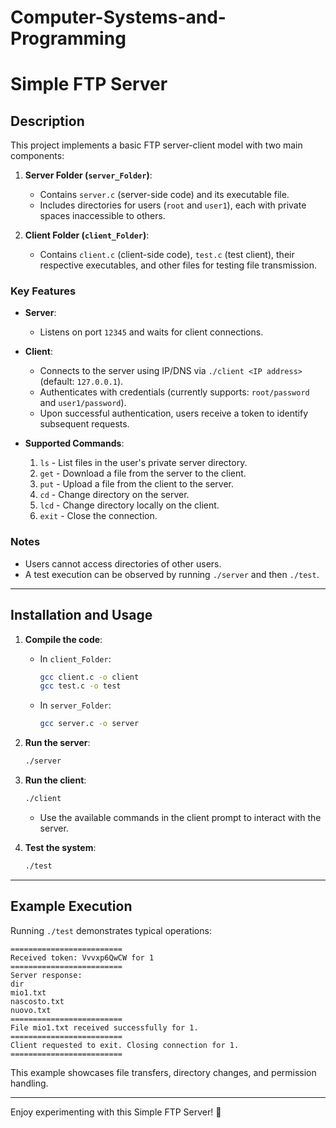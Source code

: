 # Computer-Systems-and-Programming

# Simple FTP Server

## Description

This project implements a basic FTP server-client model with two main components:  

1. **Server Folder (`server_Folder`)**:  
   - Contains `server.c` (server-side code) and its executable file.  
   - Includes directories for users (`root` and `user1`), each with private spaces inaccessible to others.  

2. **Client Folder (`client_Folder`)**:  
   - Contains `client.c` (client-side code), `test.c` (test client), their respective executables, and other files for testing file transmission.  

### Key Features

- **Server**:  
  - Listens on port `12345` and waits for client connections.  

- **Client**:  
  - Connects to the server using IP/DNS via `./client <IP address>` (default: `127.0.0.1`).  
  - Authenticates with credentials (currently supports: `root/password` and `user1/password`).  
  - Upon successful authentication, users receive a token to identify subsequent requests.  

- **Supported Commands**:  
  1. `ls` - List files in the user's private server directory.  
  2. `get` - Download a file from the server to the client.  
  3. `put` - Upload a file from the client to the server.  
  4. `cd` - Change directory on the server.  
  5. `lcd` - Change directory locally on the client.  
  6. `exit` - Close the connection.  

### Notes  
- Users cannot access directories of other users.  
- A test execution can be observed by running `./server` and then `./test`.  

---

## Installation and Usage  

1. **Compile the code**:  
   - In `client_Folder`:  
     ```bash
     gcc client.c -o client
     gcc test.c -o test
     ```  
   - In `server_Folder`:  
     ```bash
     gcc server.c -o server
     ```  

2. **Run the server**:  
   ```bash
   ./server
   ```  

3. **Run the client**:  
   ```bash
   ./client
   ```  
   - Use the available commands in the client prompt to interact with the server.  

4. **Test the system**:  
   ```bash
   ./test
   ```  

---

## Example Execution  

Running `./test` demonstrates typical operations:  

```plaintext
=========================
Received token: Vvvxp6QwCW for 1
=========================
Server response:
dir  
mio1.txt  
nascosto.txt  
nuovo.txt  
=========================
File mio1.txt received successfully for 1.
=========================
Client requested to exit. Closing connection for 1.
=========================
```  

This example showcases file transfers, directory changes, and permission handling.  

---  

Enjoy experimenting with this Simple FTP Server! 🎉
